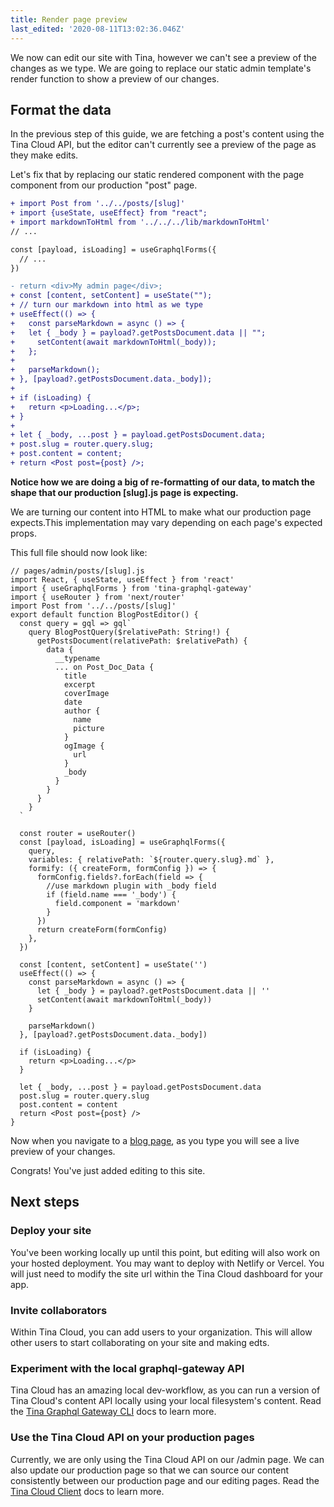 ```yaml
---
title: Render page preview
last_edited: '2020-08-11T13:02:36.046Z'
---
```


We now can edit our site with Tina, however we can't see a preview of the changes as we type.
We are going to replace our static admin template's render function to show a preview of our changes.

## Format the data

In the previous step of this guide, we are fetching a post's content using the Tina Cloud API, but the editor can't currently see a preview of the page as they make edits.

Let's fix that by replacing our static rendered component with the page component from our production "post" page.

```diff
+ import Post from '../../posts/[slug]'
+ import {useState, useEffect} from "react";
+ import markdownToHtml from '../../../lib/markdownToHtml'
// ...

const [payload, isLoading] = useGraphqlForms({
  // ...
})

- return <div>My admin page</div>;
+ const [content, setContent] = useState("");
+ // turn our markdown into html as we type
+ useEffect(() => {
+   const parseMarkdown = async () => {
+   let { _body } = payload?.getPostsDocument.data || "";
+     setContent(await markdownToHtml(_body));
+   };
+
+   parseMarkdown();
+ }, [payload?.getPostsDocument.data._body]);
+
+ if (isLoading) {
+   return <p>Loading...</p>;
+ }
+
+ let { _body, ...post } = payload.getPostsDocument.data;
+ post.slug = router.query.slug;
+ post.content = content;
+ return <Post post={post} />;
```

**Notice how we are doing a big of re-formatting of our data, to match the shape that our production [slug].js page is expecting.**

We are turning our content into HTML to make what our production page expects.This implementation may vary depending on each page's expected props.

This full file should now look like:

```jsx,copy
// pages/admin/posts/[slug].js
import React, { useState, useEffect } from 'react'
import { useGraphqlForms } from 'tina-graphql-gateway'
import { useRouter } from 'next/router'
import Post from '../../posts/[slug]'
export default function BlogPostEditor() {
  const query = gql => gql`
    query BlogPostQuery($relativePath: String!) {
      getPostsDocument(relativePath: $relativePath) {
        data {
          __typename
          ... on Post_Doc_Data {
            title
            excerpt
            coverImage
            date
            author {
              name
              picture
            }
            ogImage {
              url
            }
            _body
          }
        }
      }
    }
  `

  const router = useRouter()
  const [payload, isLoading] = useGraphqlForms({
    query,
    variables: { relativePath: `${router.query.slug}.md` },
    formify: ({ createForm, formConfig }) => {
      formConfig.fields?.forEach(field => {
        //use markdown plugin with _body field
        if (field.name === '_body') {
          field.component = 'markdown'
        }
      })
      return createForm(formConfig)
    },
  })

  const [content, setContent] = useState('')
  useEffect(() => {
    const parseMarkdown = async () => {
      let { _body } = payload?.getPostsDocument.data || ''
      setContent(await markdownToHtml(_body))
    }

    parseMarkdown()
  }, [payload?.getPostsDocument.data._body])

  if (isLoading) {
    return <p>Loading...</p>
  }

  let { _body, ...post } = payload.getPostsDocument.data
  post.slug = router.query.slug
  post.content = content
  return <Post post={post} />
}
```

Now when you navigate to a [blog page](http://localhost:3000/admin/posts/hello-world), as you type you will see a live preview of your changes.

Congrats! You've just added editing to this site.

## Next steps

### Deploy your site

You've been working locally up until this point, but editing will also work on your hosted deployment. You may want to deploy with Netlify or Vercel. You will just need to modify the site url within the Tina Cloud dashboard for your app.

### Invite collaborators

Within Tina Cloud, you can add users to your organization. This will allow other users to start collaborating on your site and making edts.

### Experiment with the local graphql-gateway API

Tina Cloud has an amazing local dev-workflow, as you can run a version of Tina Cloud's content API locally using your local filesystem's content. Read the [Tina Graphql Gateway CLI](https://tinacms-site-next-git-tina-cloud-docs-tinacms.vercel.app/docs/tina-cloud/cli/) docs to learn more.

### Use the Tina Cloud API on your production pages

Currently, we are only using the Tina Cloud API on our /admin page. We can also update our production page so that we can source our content consistently between our production page and our editing pages. Read the [Tina Cloud Client](https://tinacms-site-next-git-tina-cloud-docs-tinacms.vercel.app/docs/tina-cloud/client/) docs to learn more.
